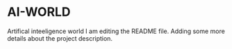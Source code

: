 # AI-WORLD
Artifical inteeligence world 
I am editing the README file. Adding some more details about the project description.
